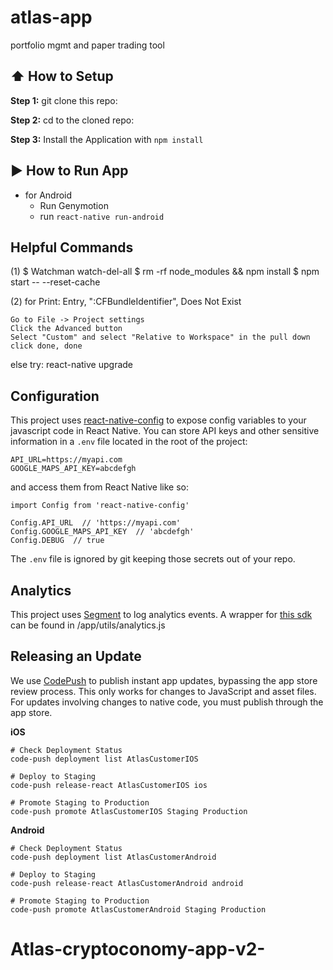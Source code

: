 # atlas-app
portfolio mgmt and paper trading tool

## :arrow_up: How to Setup

**Step 1:** git clone this repo:

**Step 2:** cd to the cloned repo:

**Step 3:** Install the Application with `npm install`


## :arrow_forward: How to Run App

  * for Android
    * Run Genymotion
    * run `react-native run-android`

## Helpful Commands

(1) $ Watchman watch-del-all
    $ rm -rf node_modules && npm install
    $ npm start -- --reset-cache

(2) 
	for Print: Entry, ":CFBundleIdentifier", Does Not Exist

	Go to File -> Project settings
	Click the Advanced button
	Select "Custom" and select "Relative to Workspace" in the pull down
	click done, done

  else try: react-native upgrade

 
## Configuration

This project uses [react-native-config](https://github.com/luggit/react-native-config) to expose config variables to your javascript code in React Native. You can store API keys
and other sensitive information in a `.env` file located in the root of the project:

```
API_URL=https://myapi.com
GOOGLE_MAPS_API_KEY=abcdefgh
```

and access them from React Native like so:

```
import Config from 'react-native-config'

Config.API_URL  // 'https://myapi.com'
Config.GOOGLE_MAPS_API_KEY  // 'abcdefgh'
Config.DEBUG  // true
```

The `.env` file is ignored by git keeping those secrets out of your repo.

## Analytics

This project uses [Segment](https://segment.com/) to log analytics events. A wrapper for [this sdk](https://github.com/presshq/react-native-analytics) can be found in /app/utils/analytics.js

## Releasing an Update

We use [CodePush](https://microsoft.github.io/code-push/index.html) to publish instant app updates, bypassing the app store review process. This only works for changes to JavaScript and asset files. For updates involving changes to native code, you must publish through the app store.

**iOS**

```
# Check Deployment Status
code-push deployment list AtlasCustomerIOS

# Deploy to Staging
code-push release-react AtlasCustomerIOS ios

# Promote Staging to Production
code-push promote AtlasCustomerIOS Staging Production
```

**Android**

```
# Check Deployment Status
code-push deployment list AtlasCustomerAndroid

# Deploy to Staging
code-push release-react AtlasCustomerAndroid android

# Promote Staging to Production
code-push promote AtlasCustomerAndroid Staging Production
```
# Atlas-cryptoconomy-app-v2-
